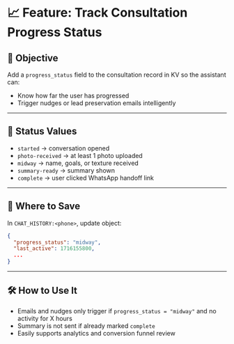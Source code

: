 # 📈 Feature: Track Consultation Progress Status

## 🧭 Objective
Add a `progress_status` field to the consultation record in KV so the assistant can:
- Know how far the user has progressed
- Trigger nudges or lead preservation emails intelligently

---

## 🎯 Status Values
- `started` → conversation opened
- `photo-received` → at least 1 photo uploaded
- `midway` → name, goals, or texture received
- `summary-ready` → summary shown
- `complete` → user clicked WhatsApp handoff link

---

## 🧩 Where to Save
In `CHAT_HISTORY:<phone>`, update object:
```json
{
  "progress_status": "midway",
  "last_active": 1716155800,
  ...
}
```

---

## 🛠 How to Use It
- Emails and nudges only trigger if `progress_status = "midway"` and no activity for X hours
- Summary is not sent if already marked `complete`
- Easily supports analytics and conversion funnel review
